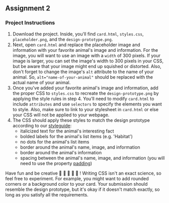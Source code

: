 ## Assignment 2

### Project Instructions

1. Download the project. Inside, you'll find `card.html`, `styles.css`, `placeholder.png`, and the `design-prototype.png`.
2. Next, open `card.html` and replace the placeholder image and information with your favorite animal's image and information. For the image, you will want to use an image with a `width` of 300 pixels. If your image is larger, you can set the image's width to 300 pixels in your CSS, but be aware that your image might end up  squished or distorted. Also, don't forget to change the image's `alt` attribute to the name of your animal. So, `alt="name-of-your-animal"` should be replaced with the actual name of your animal.
3. Once you've added your favorite animal's image and information, add the proper CSS to `styles.css` to recreate the `design-prototype.png` by applying the style rules in step 4. You’ll need to modify `card.html` to include `attributes` and use `selectors` to specify the elements you want to style. Also, make sure to link to your stylesheet in `card.html` or else your CSS will not be applied to your webpage.
4. The CSS should apply these styles to match the design prototype according to our [styleguide](https://udacity.github.io/frontend-nanodegree-styleguide/css.html):
    - italicized text for the animal's interesting fact
    - bolded labels for the animal's list items (e.g. 'Habitat')
    - no dots for the animal's list items
    - border around the animal's name, image, and information
    - border around the animal's information
    - spacing between the animal's name, image, and information (you will need to use the property [padding](https://developer.mozilla.org/en-US/docs/Web/CSS/padding))


Have fun and be creative 🐠 🐍 🐅 🐼 🐫 ! Writing CSS isn't an exact science, so feel free to experiment. For example, you might want to add rounded corners or a background color to your card. Your submission should resemble the design prototype, but it's okay if it doesn't match exactly, so long as you satisfy all the requirements.
